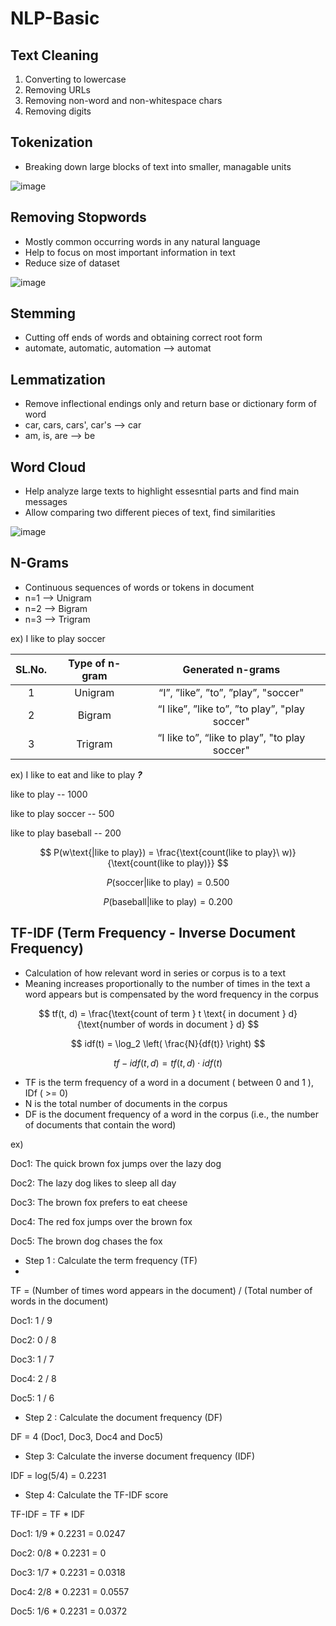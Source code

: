 # NLP-Basic

## Text Cleaning
1. Converting to lowercase
2. Removing URLs
3. Removing non-word and non-whitespace chars
4. Removing digits
## Tokenization
- Breaking down large blocks of text into smaller, managable units
  
![image](https://github.com/inhoi/NLP-Basic/assets/76868046/6d9f7c0e-612d-4bb8-9870-59bb0960eb89)

## Removing Stopwords
- Mostly common occurring words in any natural language
- Help to focus on most important information in text
- Reduce size of dataset
  
![image](https://github.com/inhoi/NLP-Basic/assets/76868046/5422b537-aa8d-405a-ae7a-07d697be91ec)

## Stemming
- Cutting off ends of words and obtaining correct root form
- automate, automatic, automation --> automat
  
## Lemmatization
- Remove inflectional endings only and return base or dictionary form of word
- car, cars, cars', car's --> car
- am, is, are --> be


## Word Cloud
- Help analyze large texts to highlight essesntial parts and find main messages
- Allow comparing two different pieces of text, find similarities

![image](https://github.com/inhoi/NLP-Basic/assets/76868046/084d7e2d-4b5c-4db3-9b92-4772a9a0485a)

## N-Grams
- Continuous sequences of words or tokens in document
- n=1 --> Unigram
- n=2 --> Bigram
- n=3 --> Trigram

ex) I like to play soccer

| SL.No. | 	Type of n-gram	 |    Generated n-grams |
| :---: | :---: | :---: |
| 1	| Unigram |	“I”, ”like”, ”to”, ”play”, "soccer"|
| 2 | 	Bigram	| “I like”, ”like to”, ”to play”, "play soccer"|
| 3 | 	Trigram |	“I like to”,  “like to play”, "to play soccer" |

ex) I like to eat and like to play ___?___

like to play -- 1000

like to play soccer -- 500

like to play baseball -- 200

$$ P(w\text{|like to play}) = \frac{\text{count(like to play}\ w)}{\text{count(like to play)}} $$

$$ P(\text{soccer|like to play}) = 0.500 $$

$$ P(\text{baseball|like to play}) = 0.200 $$

## TF-IDF (Term Frequency - Inverse Document Frequency)
- Calculation of how relevant word in series or corpus is to a text
- Meaning increases proportionally to the number of times in the text a word appears but is compensated by the word frequency in the corpus

$$ tf(t, d) = \frac{\text{count of term } t \text{ in document } d}{\text{number of words in document } d} $$     

$$ idf(t) = \log_2 \left( \frac{N}{df(t)} \right) $$      

$$ tf-idf(t, d) = tf(t, d) \cdot idf(t) $$

- TF is the term frequency of a word in a document ( between 0 and 1 ),  IDf ( >= 0) 
- N is the total number of documents in the corpus
- DF is the document frequency of a word in the corpus (i.e., the number of documents that contain the word)

ex)

Doc1: The quick brown fox jumps over the lazy dog  

Doc2: The lazy dog likes to sleep all day 

Doc3: The brown fox prefers to eat cheese 

Doc4: The red fox jumps over the brown fox

Doc5: The brown dog chases the fox


- Step 1 : Calculate the term frequency (TF)
- 
  
TF = (Number of times word appears in the document) / (Total number of words in the document)

Doc1: 1 / 9

Doc2: 0 / 8

Doc3: 1 / 7

Doc4: 2 / 8

Doc5: 1 / 6


- Step 2 : Calculate the document frequency (DF)

DF = 4 (Doc1, Doc3, Doc4 and Doc5)


- Step 3: Calculate the inverse document frequency (IDF)

IDF = log(5/4) = 0.2231


- Step 4: Calculate the TF-IDF score

TF-IDF = TF * IDF

Doc1: 1/9 * 0.2231 = 0.0247

Doc2: 0/8 * 0.2231 = 0

Doc3: 1/7 * 0.2231 = 0.0318

Doc4: 2/8 * 0.2231 = 0.0557

Doc5: 1/6 * 0.2231 = 0.0372






